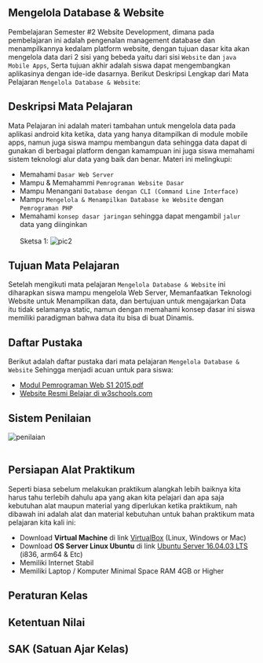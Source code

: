 ## **Mengelola Database & Website**
Pembelajaran Semester #2 Website Development, dimana pada pembelajaran ini adalah pengenalan management database dan menampilkannya kedalam  platform  website, dengan tujuan dasar kita akan mengelola data dari 2 sisi yang bebeda yaitu dari sisi `Website` dan `java Mobile Apps`, Serta tujuan akhir adalah siswa dapat mengembangkan aplikasinya dengan ide-ide dasarnya. Berikut Deskripsi Lengkap dari Mata Pelajaran `Mengelola Database & Website`:

## **Deskripsi Mata Pelajaran**
Mata Pelajaran ini adalah materi tambahan untuk mengelola data pada aplikasi android kita ketika, data yang hanya ditampilkan di module mobile apps, namun juga siswa mampu membangun data sehingga data dapat di gunakan di berbagai platform dengan kamampuan ini juga siswa memahami sistem teknologi alur data yang baik dan benar. Materi ini melingkupi:<br>
- Memahami `Dasar Web Server`<br>
- Mampu & Memahammi `Pemrograman Website Dasar`<br>
- Mampu Menangani `Database dengan CLI (Command Line Interface)`<br>
- Mampu `Mengelola & Menampilkan Database ke Website` dengan `Pemrograman PHP`<br>
- Memahami `konsep dasar jaringan` sehingga dapat mengambil `jalur` data yang diinginkan<br><br>
Sketsa 1:
![pic2](https://github.com/septiyadii/Course-of-Website/blob/master/img/pic2.png)

## **Tujuan Mata Pelajaran**
Setelah mengikuti mata pelajaran `Mengelola Database & Website` ini diharapkan siswa mampu mengelola Web Server, Memanfaatkan Teknologi Website untuk Menampilkan data, dan bertujuan untuk mengajarkan Data itu tidak selamanya static, namun dengan memahami konsep dasar ini siswa memiliki paradigman bahwa data itu bisa di buat Dinamis.

## **Daftar Pustaka**
Berikut adalah daftar pustaka dari mata pelajaran `Mengelola Database & Website` Sehingga menjadi acuan untuk para siswa:<br>
- [Modul Pemrograman Web S1 2015.pdf](https://github.com/septiyadii/Course-of-Website/blob/master/pustaka/Modul%20Pemrograman%20Web%20S1%202015.pdf)<br>
- [Website Resmi Belajar di w3schools.com](https://www.w3schools.com/html/default.asp)
        
## **Sistem Penilaian**
![penilaian](https://github.com/septiyadii/Course-of-Website/blob/master/img/penilaian.png)<br><br>

## **Persiapan Alat Praktikum**
Seperti biasa sebelum melakukan praktikum alangkah lebih baiknya kita harus tahu terlebih dahulu apa yang akan kita pelajari dan apa saja kebutuhan alat maupun material yang diperlukan ketika praktikum, nah dibawah ini adalah alat dan material kebutuhan untuk bahan praktikum mata pelajaran kita kali ini: <br>
- Download **Virtual Machine** di link [VirtualBox](https://www.virtualbox.org/wiki/Downloads) (Linux, Windows or Mac)<br>
- Download **OS Server Linux Ubuntu** di link [Ubuntu Server 16.04.03 LTS](https://www.ubuntu.com/download/server) (i836, arm64 & Etc)<br>
- Memiliki Internet Stabil <br>
- Memiliki Laptop / Komputer Minimal Space RAM 4GB or Higher <br>

## **Peraturan Kelas**
## **Ketentuan Nilai**
## **SAK (Satuan Ajar Kelas)**
